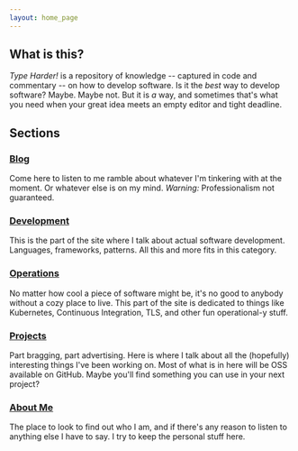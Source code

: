 ```yaml
---
layout: home_page
---
```

## What is this?
*Type Harder!* is a repository of knowledge -- captured in code and commentary -- on how
to develop software. Is it the *best* way to develop software? Maybe. Maybe not.
But it is *a* way, and sometimes that's what you need when your great idea meets
an empty editor and tight deadline.

## Sections

### [Blog](./blog)
Come here to listen to me ramble about whatever I'm tinkering with at the
moment. Or whatever else is on my mind. *Warning:* Professionalism not guaranteed.

### [Development](./development/)
This is the part of the site where I talk about actual software development.
Languages, frameworks, patterns. All this and more fits in this category.

### [Operations](./devops-and-tooling/)
No matter how cool a piece of software might be, it's no good to anybody without
a cozy place to live. This part of the site is dedicated to things like 
Kubernetes, Continuous Integration, TLS, and other fun operational-y stuff.

### [Projects](./projects/)
Part bragging, part advertising. Here is where I talk about all the (hopefully)
interesting things I've been working on. Most of what is in here will be OSS
available on GitHub. Maybe you'll find something you can use in your next project?

### [About Me](./sean-kleinjung/)
The place to look to find out who I am, and if there's any reason to listen to
anything else I have to say. I try to keep the personal stuff here.


